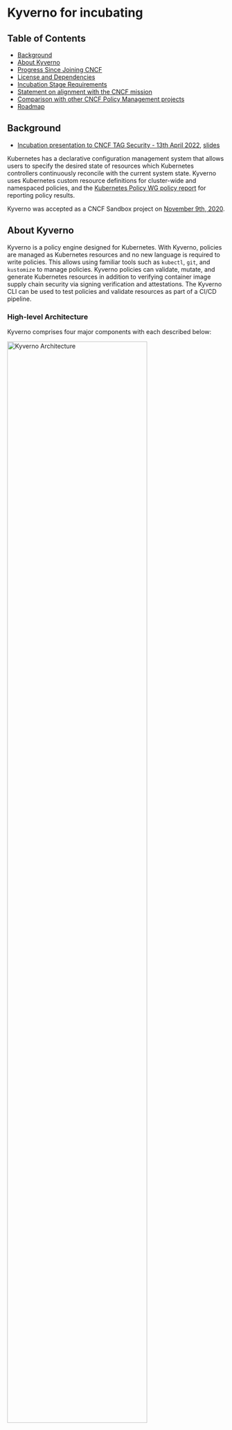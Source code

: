# Kyverno for incubating 

## Table of Contents

- [Background](#background)
- [About Kyverno](#about-kyverno)
- [Progress Since Joining CNCF](#progress-since-sandbox)
- [License and Dependencies](#license-and-dependencies)
- [Incubation Stage Requirements](#incubation-stage-requirements)
- [Statement on alignment with the CNCF mission](#statement-on-alignment-with-the-cncf-mission)
- [Comparison with other CNCF Policy Management projects](#comparison-with-other-cncf-chaos-engineering-projects)
- [Roadmap](#roadmap)

## Background

- [Incubation presentation to CNCF TAG Security - 13th April 2022](https://youtu.be/ko_T_fiA_1s?t=2297), [slides](https://docs.google.com/presentation/d/1CDgQKnGGb0Rck88CrqURYvNWIT3dUdx_/edit?usp=sharing&ouid=112353473651856718940&rtpof=true&sd=true)


Kubernetes has a declarative configuration management system that allows users to specify the desired state of resources which Kubernetes controllers continuously reconcile with the current system state. Kyverno uses Kubernetes custom resource definitions for cluster-wide and namespaced policies, and the [Kubernetes Policy WG policy report](https://github.com/kubernetes-sigs/wg-policy-prototypes/tree/master/policy-report) for reporting policy results.

Kyverno was accepted as a CNCF Sandbox project on [November 9th, 2020](https://docs.google.com/spreadsheets/d/1Nnh_usr0tSZxaUpxTusqeIqKxMmvuEViRkyO9e_Do40/edit#gid=1136111842).

## About Kyverno

Kyverno is a policy engine designed for Kubernetes. With Kyverno, policies are managed as Kubernetes resources and no new language is required to write policies. This allows using familiar tools such as `kubectl`, `git`, and `kustomize` to manage policies. Kyverno policies can validate, mutate, and generate Kubernetes resources in addition to verifying container image supply chain security via signing verification and attestations. The Kyverno CLI can be used to test policies and validate resources as part of a CI/CD pipeline.

### High-level Architecture

Kyverno comprises four major components with each described below:

<img src="https://kyverno.io/images/kyverno-architecture.png" alt="Kyverno Architecture" width="80%"/>
</br></br>

**Webhook**: The Webhook component registers as a validating and mutating admission webhook and receives AdmissionReview requests from the API server to validate and mutate configuration changes, based on policies. Users can configure which namespaces and resources the webhooks will receive via command line options or the ConfigMap.

The Webhook also creates and updates `GenerateRequest` and `ReportChangeRequest` resources to trigger updates via other Kyverno controllers.

**Webhook Monitor**: On startup, Kyverno's Webhook Monitor component generates a self-signed certificate (or uses a user-provided certificate) and auto-creates the webhook configurations required to register Kyverno as an admission webhook. The component also periodically monitors if Kyverno is receiving webhook events and recreates the certificate and webhook configurations if needed.

**Generate Controller**: The Generate Controller watches `GenerateRequest` resources and creates, updates, and deletes Kubernetes resources based on Kyverno [generate rules](https://kyverno.io/docs/writing-policies/generate/). The Generate Controller also watches for changes in policy definitions to update generated resources.

**Policy Controller**: The Policy Controller performs periodic background scans on existing configurations and creates or updates policy reports based on changes and background scans. The Policy Controller watches `ReportChangeRequest` resources and creates, updates, and delete Kyverno [Policy Report](https://kyverno.io/docs/policy-reports/) resources. The Policy Controller also watches for changes in policy definitions to update policy reports.

## Progress Since Sandbox

### Feature Summary

- Support multiple replicas for high availability and scalability
- Improved observability via Prometheus Metrics over both the state and execution of cluster-applied Kyverno policies
- Implement Kubernetes [Pod Security Standards definitions](https://kubernetes.io/docs/concepts/security/pod-security-standards/) with compatibility testing across versions
- Standalone Kyverno CLI to check for policy compliance in CI/CD pipelines
- Support for unit tests via CLI for policy as code best practices
- Introduce JMESPath support for complex processing
- API Server Lookups and ConfigMap Lookups for data-driven policies
- Add `foreach` block for processing sub-elements in resource declarations
- Dynamic webhook management with a fail-closed default based on the configured policy
- Automated scale testing to measure the performance across a wide-range of clusters settings
- Optimize memory usage for large clusters with hundreds of namespaces and thousands of resources
- Ability to fetch and use image configuration data from OCI registries
- Integrations with Sigstore for software supply chain security verification of signatures and attestations

### Project Governance

The Kyverno community has matured significantly. We have on-boarded maintainers across different companies, and we host weekly contributors meetings and monthly community meetings. We codified our [governance processes](https://main.kyverno.io/community/#project-governance), [contributing guidelines](https://github.com/kyverno/kyverno/blob/main/CONTRIBUTING.md), and [security processes](https://main.kyverno.io/docs/security/).

## License and Dependencies

Kyverno is licensed under the Apache 2.0 license.

External dependencies, from kyverno/kyverno go.mod:


- Apache 2.0 github.com/awslabs/amazon-ecr-credential-helper/ecr-login 
- Apache 2.0 github.com/chrismellard/docker-credential-acr-env 
- Apache 2.0 github.com/cornelk/hashmap 
- Apache 2.0 github.com/distribution/distribution 
- Apache 2.0 github.com/gardener/controller-manager-library 
- Apache 2.0 github.com/go-git/go-billy/v5 
- Apache 2.0 github.com/go-git/go-git/v5 
- Apache 2.0 github.com/go-logr/logr 
- Apache 2.0 github.com/google/go-containerregistry 
- Apache 2.0 github.com/google/go-containerregistry/pkg/authn/kubernetes 
- Apache 2.0 github.com/googleapis/gnostic 
- Apache 2.0 github.com/in-toto/in-toto-golang 
- Apache 2.0 github.com/jmespath/go-jmespath 
- Apache 2.0 github.com/kyverno/go-wildcard
- Apache 2.0 github.com/lensesio/tableprinter 
- Apache 2.0 github.com/mattbaird/jsonpatch 
- Apache 2.0 github.com/prometheus/client_golang 
- Apache 2.0 github.com/sigstore/cosign 
- Apache 2.0 github.com/sigstore/sigstore 
- Apache 2.0 github.com/spf13/cobra 
- Apache 2.0 gopkg.in/yaml.v2 
- Apache 2.0 gotest.tools 
- Apache 2.0 k8s.io/api 
- Apache 2.0 k8s.io/apiextensions-apiserver 
- Apache 2.0 k8s.io/apimachinery 
- Apache 2.0 k8s.io/cli-runtime 
- Apache 2.0 k8s.io/client-go 
- Apache 2.0 k8s.io/klog/v2 
- Apache 2.0 k8s.io/kube-openapi 
- Apache 2.0 sigs.k8s.io/controller-runtime 
- Apache 2.0 sigs.k8s.io/kustomize/api 
- Apache 2.0 sigs.k8s.io/kustomize/kyaml 
- BSD 3-Clause github.com/evanphx/json-patch 
- BSD 3-Clause github.com/evanphx/json-patch/v5 
- BSD 3-Clause github.com/julienschmidt/httprouter
- BSD 2-Clause github.com/pkg/errors 
- BSD-3-Clause gopkg.in/inf.v0 
- MIT github.com/aquilax/truncate 
- MIT github.com/blang/semver/v4 
- MIT github.com/cenkalti/backoff 
- MIT github.com/fatih/color 
- MIT github.com/ghodss/yaml 
- MIT github.com/kataras/tablewriter
- MIT github.com/onsi/ginkgo 
- MIT github.com/onsi/gomega 
- MIT github.com/orcaman/concurrent-map 
- MIT github.com/patrickmn/go-cache 
- MIT github.com/robfig/cron/v3 
- MIT github.com/stretchr/testify 
- MIT and Apache 2.0 gopkg.in/yaml.v3 
- MIT sigs.k8s.io/yaml 


### Community Stats (graphs / dashboards) 
The Kyverno DevStats dashboards can be found [here](https://kyverno.devstats.cncf.io/d/8/dashboards?orgId=1&refresh=15m&viewPanel=4).

We are using the following metrics as key indicators of community health:

- [Stargazers](https://kyverno.devstats.cncf.io/d/81/community-health?orgId=1&var-repo_name=All&var-metric=Stargazers&var-table=swatchers&var-pref=all&var-met1=watch&var-met2=watch&from=now-1y&to=now): 484% growth from 524 -> 2537.
- [Issue Creators](https://kyverno.devstats.cncf.io/d/81/community-health?orgId=1&var-repo_name=All&var-metric=Issue%20creators&var-table=scommunity_health&var-pref=&var-met1=chealthissue&var-met2=&from=now-1y&to=now): 791% growth from 45 -> 356.
- [Code Committers](https://kyverno.devstats.cncf.io/d/81/community-health?orgId=1&var-repo_name=All&var-metric=Code%20committers&var-table=scommunity_health&var-pref=&var-met1=chealthcommit&var-met2=&from=now-1y&to=now): 856% growth from 18 -> 154.
- [Code Commenters](https://kyverno.devstats.cncf.io/d/81/community-health?orgId=1&var-repo_name=All&var-metric=Code%20commenters&var-table=scommunity_health&var-pref=&var-met1=chealthcomment&var-met2=&from=now-1y&to=now): 782% growth from 22 -> 172.

Slack has grown to 897 members since July 2019, and Twitter account has added 977 followers since Sep 2020.

### References / Highlights

**Presentations by community members**:
- [Kubernetes policy management with Kyverno](https://www.containerconf.de/veranstaltung-13729-0-kubernetes-policy-management-mit-kyverno.html), Nov 2021
- [Utilizing Kubernetes and Open OnDemand to Support Virtual Classroom Labs](https://sc21.supercomputing.org/presentation/?id=exses102&sess=sess479), Nov 2021
- [Kubernetes with Open OnDemand Using Kyverno](https://sc21.supercomputing.org/presentation/?id=ws_hpcsysp102&sess=sess326), Nov 2021
- [Replacing PSPs? Keep Bad Pods out of your cluster using Kyverno!](https://www.youtube.com/watch?v=AmJUFH7n33c&t=290s), Oct 2021
- [Cloud Native Live: SLSA with Cosign and Kyverno to secure software delivery](https://www.cncf.io/online-programs/cloud-native-live-slsa-with-cosign-and-kyverno-to-secure-software-delivery/), Oct 2021
- [Kubernetes Philly, October 2021 - Kubernetes Policy Management with Kyverno](https://www.youtube.com/watch?v=Am7mvIQWx4E&ab_channel=KubernetesPhilly), Oct 2021


**Reviews and blogs**:
- [Let's Deploy : kyverno](https://www.youtube.com/watch?v=Y3m6cYS3ytM&ab_channel=GuilhemLettron), by Guilhem Lettron, Jan 2022
- [Securing Kubernetes with Kyverno](https://cloudyuga.guru/hands_on_lab/kyverno-introduction/), by Oshi Gupta, Jan 2022
- [No! You shall not pass! Kyverno’s here!](https://medium.com/@ul_Timate/no-you-shall-not-pass-kyvernos-here-def1d376a4f8), by Kamonnop Arunrat, Dec 2021
- [Admission Controller for Secure Supply Chain Verification - Kyverno](https://boxboat.com/2021/12/06/secure-supply-chains-kyverno/), by Parth Patel, Dec 2021
- [K8s policy with Kyverno](https://www.blakyaks.com/resources/k8s-policy-with-kyverno), Oct 2021
- [Enforcing Policy as Code using Kyverno in Kubernetes](https://dev.to/aws-builders/enforcing-policy-as-code-using-kyverno-in-kubernetes-3epk), by Sivamuthu Kumar, Oct 2021
- [A Zero Trust Approach for Securing the Supply Chain of Microservices Packaged as Container Images](https://gkovan.medium.com/a-zero-trust-approach-for-securing-the-supply-chain-of-microservices-packaged-as-container-images-89d2f5b7293b), by Gerry Kovan, Sep 2021
- [Automate Your Security Practices and Policies on OpenShift With Kyverno](https://cloud.redhat.com/blog/automate-your-security-practices-and-policies-on-openshift-with-kyverno), by Gareth Healy, Sep 2021
- [Kyverno - A Kubernetes native policy manager (Policy as Code)](https://blog.mimacom.com/kyverno/), by Arun Singh Sisodiya, Sep 2021
- [Simplify Kubernetes Cluster Management with Kyverno](https://movi.hashnode.dev/simplify-kubernetes-cluster-management-with-kyverno-ckt6yxjqy0duy95s14groe7h4), by Anita Ihuman, Sep 2021
- [Guide to Mutations of a Resource on OpenShift with Kyverno](https://cloud.redhat.com/blog/guide-to-mutations-of-a-resource-on-openshift-with-kyverno), by Gareth Healy, Jan 2022

### Integrations with CNCF Ecosystem
- [FluxCD](https://github.com/fluxcd/flux2-multi-tenancy#enforce-tenant-isolation): Kyverno policies to enforce tenant isolation
- [LitmusChaos](https://litmuschaos.github.io/litmus/experiments/concepts/security/kyverno-policies/): manage permissions for execution of litmus experiments
- [OpenEBS](https://github.com/openebs/charts/tree/main/charts/openebs/templates/kyverno): build Kyverno policies to secure configurations
- [Cert-Manager](https://github.com/jetstack/cert-manager/tree/master/devel/addon/kyverno): adopt Kyverno Pod Security Standards policies


## Incubation Stage Requirements

**_Document that it is being used successfully in production by at least three independent end users which, in the TOC’s judgement, are of adequate quality and scope._**

Full list of our adopters can be found [here](https://github.com/kyverno/kyverno/blob/main/ADOPTERS.md).

- [Ohio Supercomputer Center](https://www.osc.edu/): Support Kubernetes multi-user workflows through Open OnDemand.
- [Coinbase](https://www.coinbase.com/): Use Kyverno for mutation, to replace hand-written Webhooks, and generation to project common Kubernetes objects into many similar namespaces.
- [Vodafone Group Plc](https://www.vodafone.com/): Policy enforcement and automation on an internal Kubernetes service offering.
- [Deutsche Telekom](https://www.telekom.com/en): Uses Kyverno to enforce policies on managed clusters in order to prevent privilege escalation of internal customers and to enforce security rules.

Additional end users are available for private references.

**_Have a healthy number of committers. A committer is defined as someone with the commit bit; i.e., someone who can accept contributions to some or all of the project._**

- There are 8 maintainers for Kyverno from five different organizations. The maintainers list can be found [here](https://github.com/kyverno/kyverno/blob/main/MAINTAINERS.md)

**_Demonstrate a substantial ongoing flow of commits and merged contributions._**
- [Commit Activity](https://kyverno.devstats.cncf.io/d/2/commits-repository-groups?orgId=1&var-period=d7&var-repogroups=All&from=1604851200000&to=now)
- [New Contributors added since Sandbox](https://kyverno.devstats.cncf.io/d/52/new-contributors-table?orgId=1&from=1604851200000&to=now): 93
- [Issues open/closed since Sandbox](https://kyverno.devstats.cncf.io/d/12/issues-opened-closed-by-repository-group?orgId=1&from=1604851200000&to=now&var-period=m&var-repogroup_name=All): 885/1.09k
- [Issues open/closed since Sandbox](https://kyverno.devstats.cncf.io/d/12/issues-opened-closed-by-repository-group?orgId=1&from=1604851200000&to=now&var-period=m&var-repogroup_name=All): 1.16k/1.21k
- [No. of contributing organizations in the past two years](https://kyverno.devstats.cncf.io/d/5/companies-table?orgId=1&var-period_name=Last%202%20years&var-metric=contributions)
  - More than 20 companies made over 20 contributions
  - A wide range of contributions over 90 companies

**_A clear versioning scheme._**

Kyverno uses the [Semantic Versioning scheme](https://semver.org/#semantic-versioning-specification-semver). Kyverno v1.0.0 was released in Dec 2019. This project follows a given version number MAJOR.MINOR.PATCH. Details can be found [here](https://main.kyverno.io/docs/release-management/#versioning).

## Statement on Alignment with the CNCF Mission

A recent [CNCF security survey](https://www.cncf.io/blog/2021/10/12/cloud-native-security-microsurvey-more-than-80-of-organizations-want-to-build-modern-security-systems-with-open-source-software/) revealed that more than 80% of organizations are looking for modern security systems with open source software. Kyverno's goal is to help address and close this gap. Kyverno secures and automates Kubernetes configurations by providing a powerful but easy-to-use policy engine that allows developers, operators, and security engineers to leverage policies as contracts for collaboration. By making Kubernetes easier to use and secure, Kyverno's mission directly aligns with the Foundations mission of making cloud native ubiquitous.

## Comparison with Other CNCF Policy Management Projects

### Comparison to OPA/Gatekeeper

Open Policy Agent (OPA) is a general-purpose policy engine where policies are defined using Rego. [Gatekeeper]([OPA/Gatekeeper](https://open-policy-agent.github.io/gatekeeper/website/docs/) enables OPA/Rego policies to be used in Kubernetes and allows customization of Rego policies using constraints.

Kyverno was designed for Kubernetes and its policies leverage the OpenAPIv3 structural schema used for Kubernetes resources. In addition, Kyverno uses Kubernetes patterns, idioms, and best practices, so it feels familiar to Kubernetes DevSecOps teams. Kyverno policies—and policy results—are custom resources that can be managed using the same declarative configuration management principles used in Kubernetes and by widely adopted tools like kubectl and Kustomize. 

Here is a video and blog published by members of the community which compares policy management tools for Kubernetes:
- [Kubernetes Policy Management Tools Compared - OPA with Gatekeeper vs. Kyverno](https://www.youtube.com/watch?v=9gSrRNmmKBc&feature=youtu.be&ab_channel=DevOpsToolkit), by Viktor Farcic
- [Kubernetes Policy Comparison: OPA/Gatekeeper vs Kyverno](https://neonmirrors.net/post/2021-02/kubernetes-policy-comparison-opa-gatekeeper-vs-kyverno/), by Chip Zoller

## Roadmap

Kyverno maintains a steady pace of releases driven by a growing set of requirements and use cases. The planned releases can be viewed using the issue [milestones](https://github.com/kyverno/kyverno/milestones?direction=asc&sort=due_date&state=open). 

Some longer term features may include:
- Flexible deployment models for Kyverno beyond admission controls
- Adopting Common Expressions Language (CEL), or similar processors
- Expansion of use cases for applications security and automation
- SLSA Level 3 compliance for build security
